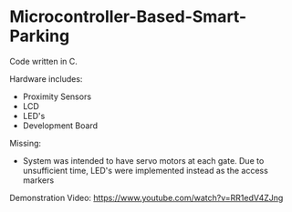 # Microcontroller-Based-Smart-Parking
Code written in C.

Hardware includes:
- Proximity Sensors
- LCD
- LED's
- Development Board

Missing:
- System was intended to have servo motors at each gate. Due to unsufficient time, LED's were implemented instead as the access markers

Demonstration Video: https://www.youtube.com/watch?v=RR1edV4ZJng
